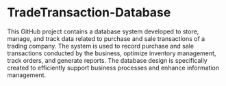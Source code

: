 # TradeTransaction-Database
 This GitHub project contains a database system developed to store, manage, and track data related to purchase and sale transactions of a trading company. The system is used to record purchase and sale transactions conducted by the business, optimize inventory management, track orders, and generate reports. The database design is specifically created to efficiently support business processes and enhance information management.
